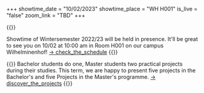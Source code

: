 +++
showtime_date = "10/02/2023"
showtime_place = "WH H001"
is_live = "false"
zoom_link = "TBD"
+++

{{<teaser category="about showtime" title="Back in Presence">}}

Showtime of Wintersemester 2022/23 will be held in presence.  It'll be great to see  you on 10/02 at 10:00 am in Room H001 on our campus Wilhelminenhof! 
[-> check_the_schedule](/schedule)
{{</teaser>}}

{{<teaser category="projects" title="One Term Eight Projects">}}
Bachelor students do one, Master students two practical projects during their studies. This term, we
are happy to present five projects in the Bachelor's and five Projects in the Master's programme.
[-> discover_the_projects](/projects)
{{</teaser>}}

